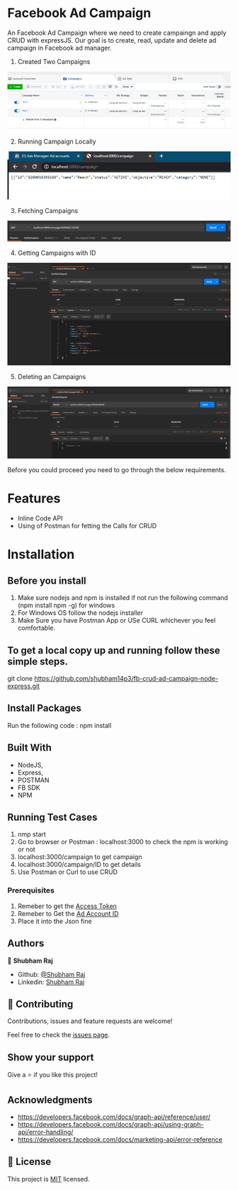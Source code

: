 # Facebook Ad Campaign

An Facebook Ad Campaign where we need to create campaingn and apply CRUD with expressJS. Our goal is to create, read, update and delete ad campaign in Facebook ad manager.

1. Created Two Campaigns 

![screenshot](./images/TwoReviews.PNG)

2. Running Campaign Locally 

![screenshot](./images/campaign.PNG)

3. Fetching Campaigns 

![screenshot](./images/Getting.PNG)

4. Getting Campaigns with ID

![screenshot](./images/Get.PNG)

5. Deleting an Campaigns 

![screenshot](./images/Delete.PNG)


Before you could proceed you need to go through the below requirements.

# Features

-   Inline Code API
-   Using of Postman for fetting the Calls for CRUD 

# Installation

## Before you install

1. Make sure nodejs and npm is installed if not run the following command (npm install npm -g) for windows 
2. For Windows OS follow the nodejs installer
3. Make Sure you have Postman App or USe CURL whichever you feel comfortable.

## To get a local copy up and running follow these simple steps.

git clone https://github.com/shubham14p3/fb-crud-ad-campaign-node-express.git

## Install Packages

Run the following code : npm install

## Built With

- NodeJS,
- Express,
- POSTMAN
- FB SDK
- NPM

## Running Test Cases

1. nmp start
2. Go to browser or Postman : localhost:3000 to check the npm is working or not
3. localhost:3000/campaign to get campaign
4. localhost:3000/campaign/ID to get details
5. Use Postman or Curl to use CRUD 

### Prerequisites

1. Remeber to get the [Access Token](https://developers.facebook.com/tools/explorer/)
2. Remeber to Get the [Ad Account ID](https://developers.facebook.com/apps/)
3. Place it into the Json fine

## Authors

👤 **Shubham Raj**

- Github: [@Shubham Raj](https://github.com/shubham14p3)
- Linkedin: [Shubham Raj](https://linkedin.com/in/shubham14p3)

## 🤝 Contributing

Contributions, issues and feature requests are welcome!

Feel free to check the [issues page](issues/).

## Show your support

Give a ⭐️ if you like this project!

## Acknowledgments

- https://developers.facebook.com/docs/graph-api/reference/user/
- https://developers.facebook.com/docs/graph-api/using-graph-api/error-handling/
- https://developers.facebook.com/docs/marketing-api/error-reference

## 📝 License

This project is [MIT](lic.url) licensed.
